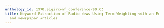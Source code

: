 ```yaml
---
anthology_id: 1998.sigirconf_conference-98.62
title: Keyword Extraction of Radio News Using Term Weighting with an Encyclopedia
  and Newspaper Articles
---
```

